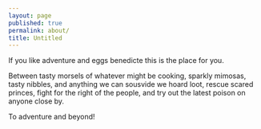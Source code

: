 ```yaml
---
layout: page
published: true
permalink: about/
title: Untitled
---
```

If you like adventure and eggs benedicte this is the place for you. 

Between tasty morsels of whatever might be cooking, sparkly mimosas, tasty nibbles, and anything we can sousvide we hoard loot, rescue scared princes, fight for the right of the people, and try out the latest poison on anyone close by.

To adventure and beyond!